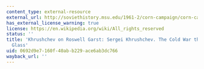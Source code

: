 ```yaml
---
content_type: external-resource
external_url: http://soviethistory.msu.edu/1961-2/corn-campaign/corn-campaign-texts/khrushchev-on-roswell-garst/
has_external_license_warning: true
license: https://en.wikipedia.org/wiki/All_rights_reserved
status: ''
title: 'Khrushchev on Roswell Garst: Sergei Khrushchev. The Cold War through the Looking
  Glass'
uid: 0692d9e7-160f-40ab-b229-ace6ab3dc766
wayback_url: ''
---
```

